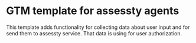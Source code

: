 # GTM template for assessty agents

This template adds functionality for collecting data about user input and for send them to assessty service. That data is using for user authorization.
